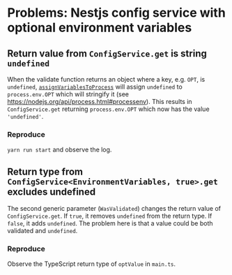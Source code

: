 # Problems: Nestjs config service with optional environment variables


## Return value from `ConfigService.get` is string `undefined`
When the validate function returns an object where a key, e.g. `OPT`, is `undefined`, [`assignVariablesToProcess`](https://github.com/nestjs/config/blob/d368ed12dee2be35e9df84c078df316aa9a54b4a/lib/config.module.ts#L194-L203) will assign `undefined` to `process.env.OPT` which will stringify it (see <https://nodejs.org/api/process.html#processenv>). This results in `ConfigService.get` returning `process.env.OPT` which now has the value `'undefined'`.

### Reproduce
`yarn run start` and observe the log.

## Return type from `ConfigService<EnvironmentVariables, true>.get` excludes undefined
The second generic parameter (`WasValidated`) changes the return value of `ConfigService.get`. If `true`, it removes `undefined` from the return type. If `false`, it adds `undefined`. The problem here is that a value could be both validated and `undefined`.

### Reproduce
Observe the TypeScript return type of `optValue` in `main.ts`.
